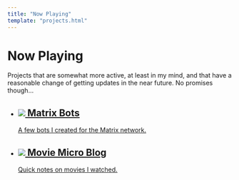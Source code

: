 ```yaml
---
title: "Now Playing"
template: "projects.html"
---
```

<h1>Now Playing</h1>
<p>Projects that are somewhat more active, at least in my mind, and that have a reasonable change of getting updates in the near future. No promises though...</p>
<p class="border"></p>
<ul class="projects">
<li>
<a href="/matrix/">
<h2><img src="/image/robot.svg"> Matrix Bots</h2>
<p>A few bots I created for the Matrix network.</p>
</a>
</li>
<li>
<a href="/movies/">
<h2><img src="/image/movie-projector.svg"> Movie Micro Blog</h2>
<p>Quick notes on movies I watched.</p>
</a>
</li>
</ul>

